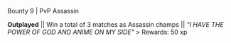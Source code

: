 Bounty 9 | PvP Assassin

**Outplayed** || Win a total of 3 matches as Assassin champs ||
*"I HAVE THE POWER OF GOD AND ANIME ON MY SIDE"* > Rewards: 50 xp
